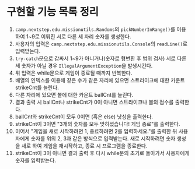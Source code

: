 # 구현할 기능 목록 정리

1. `camp.nextstep.edu.missionutils.Randoms`의 `pickNumberInRange()`를 이용하여 1~9로 이뤄진 서로 다른 세 자리 숫자를 생성한다.
2. 사용자의 입력은 `camp.nextstep.edu.missionutils.Console`의 `readLine()`로 입력받는다.
3. `try-catch`문으로 감싸서 1~9가 아니거나(숫자로 형변환 후 범위 검사) 서로 다른 세 숫자가 아닐 경우 `IllegalArgumentException`을 발생시킨다.
4. 위 입력은 while문으로 게임이 종료될 때까지 반복한다.
5. 배열의 인덱스를 이용해 같은 수가 같은 자리에 있으면 스트라이크에 대한 카운트 strikeCnt를 늘린다.
6. 다른 자리에 있으면 볼에 대한 카운트 ballCnt를 늘린다.
7. 결과 출력 시 ballCnt나 strikeCnt가 0이 아니면 스트라이크나 볼의 점수를 출력한다.
8. ballCnt와 strikeCnt이 모두 0이면 (혹은 else) 낫싱을 출력한다.
9. strikeCnt이 3이면 "3개의 숫자를 모두 맞히셨습니다! 게임 종료"를 출력한다.
10. 이어서 "게임을 새로 시작하려면 1, 종료하려면 2를 입력하세요."를 출력한 뒤 사용자에게 숫자를 위의 2, 3과 같은 방식으로 입력받는다. 새로 시작하려면 숫자 생성을 새로 하여 게임을 재시작하고, 종료 시 프로그램을 종료한다.
11. strikeCnt이 3이 아니면 결과 출력 후 다시 while문의 초기로 돌아가서 사용자에게 숫자를 입력받는다.
